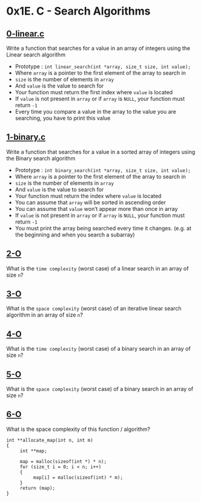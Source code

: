 # 0x1E. C - Search Algorithms

## [0-linear.c](./0-linear.c)
Write a function that searches for a value in an array of integers using the Linear search algorithm
- Prototype : `int linear_search(int *array, size_t size, int value);`
- Where `array` is a pointer to the first element of the array to search in
- `size` is the number of elements in `array`
- And `value` is the value to search for
- Your function must return the first index where `value` is located
- If `value` is not present in `array` or if `array` is `NULL`, your function must return `-1`
- Every time you compare a value in the array to the value you are searching, you have to print this value

## [1-binary.c](./1-binary.c)
Write a function that searches for a value in a sorted array of integers using the Binary search algorithm
- Prototype : `int binary_search(int *array, size_t size, int value);`
- Where `array` is a pointer to the first element of the array to search in
- `size` is the number of elements in `array`
- And `value` is the value to search for
- Your function must return the index where `value` is located
- You can assume that `array` will be sorted in ascending order
- You can assume that `value` won’t appear more than once in array
- If `value` is not present in `array` or if `array` is `NULL`, your function must return `-1`
- You must print the array being searched every time it changes. (e.g. at the beginning and when you search a subarray)

## [2-O](./2-O)
What is the `time complexity` (worst case) of a linear search in an array of size `n`?

## [3-O](./3-O)
What is the `space complexity` (worst case) of an iterative linear search algorithm in an array of size `n`?

## [4-O](./4-O)
What is the `time complexity` (worst case) of a binary search in an array of size `n`?

## [5-O](./5-O)
What is the `space complexity` (worst case) of a binary search in an array of size `n`?

## [6-O](./6-O)
What is the space complexity of this function / algorithm?
```
int **allocate_map(int n, int m)
{
     int **map;

     map = malloc(sizeof(int *) * n);
     for (size_t i = 0; i < n; i++)
     {
          map[i] = malloc(sizeof(int) * m);
     }
     return (map);
}
```

